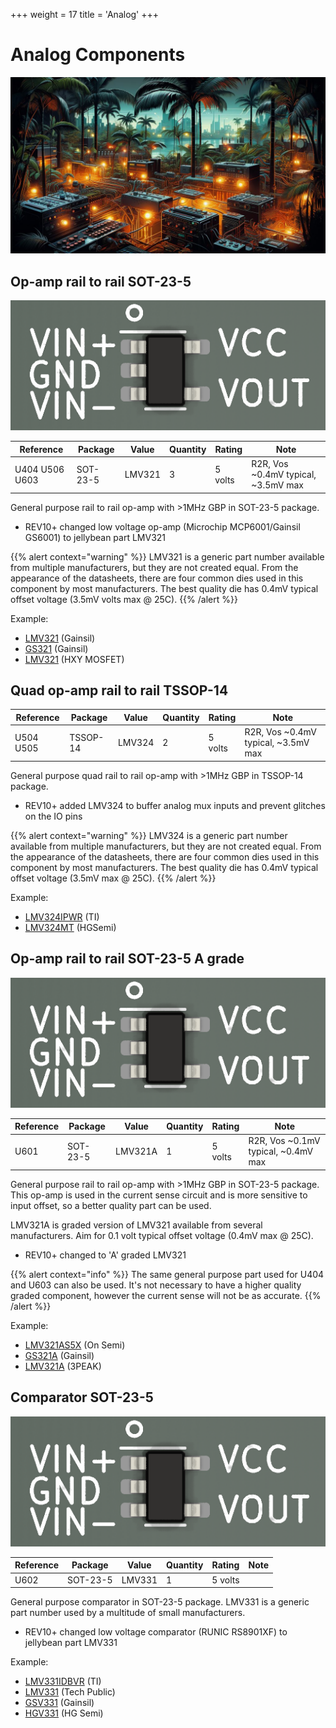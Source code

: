 +++
weight = 17
title = 'Analog'
+++

# Analog Components

![](./img/analog.jpg)

## Op-amp rail to rail SOT-23-5

![](./img/lmv321.png)

|**Reference**|**Package**|**Value**|**Quantity**|**Rating**|**Note**|
|-|-|-|-|-|-|
|U404 U506 U603|SOT-23-5|LMV321  |3  |5 volts  |R2R, Vos ~0.4mV typical, ~3.5mV max  |

General purpose rail to rail op-amp with >1MHz GBP in SOT-23-5 package. 

- REV10+ changed low voltage op-amp (Microchip MCP6001/Gainsil GS6001) to jellybean part LMV321

{{% alert context="warning" %}}
LMV321 is a generic part number available from multiple manufacturers, but they are not created equal. From the appearance of the datasheets, there are four common dies used in this component by most manufacturers. The best quality die has 0.4mV typical offset voltage (3.5mV volts max @ 25C).
{{% /alert %}}

Example:

*   [LMV321](https://item.szlcsc.com/336841.html) (Gainsil) 
*   [GS321](https://item.szlcsc.com/169043.html) (Gainsil)
*   [LMV321](https://item.szlcsc.com/7814926.html) (HXY MOSFET)

## Quad op-amp rail to rail TSSOP-14

|**Reference**|**Package**|**Value**|**Quantity**|**Rating**|**Note**|
|-|-|-|-|-|-|
|U504 U505|TSSOP-14|LMV324 |2  |5 volts  |R2R, Vos ~0.4mV typical, ~3.5mV max  |

General purpose quad rail to rail op-amp with >1MHz GBP in TSSOP-14 package. 

- REV10+ added LMV324 to buffer analog mux inputs and prevent glitches on the IO pins

{{% alert context="warning" %}}
LMV324 is a generic part number available from multiple manufacturers, but they are not created equal. From the appearance of the datasheets, there are four common dies used in this component by most manufacturers. The best quality die has 0.4mV typical offset voltage (3.5mV max @ 25C).
{{% /alert %}}

Example:

*   [LMV324IPWR](https://item.szlcsc.com/381452.html) (TI) 
*   [LMV324MT](https://item.szlcsc.com/3498017.html) (HGSemi)

## Op-amp rail to rail SOT-23-5 A grade

![](./img/lmv321.png)

|**Reference**|**Package**|**Value**|**Quantity**|**Rating**|**Note**|
|-|-|-|-|-|-|
|U601|SOT-23-5|LMV321A  |1  |5 volts  |R2R, Vos ~0.1mV typical, ~0.4mV max  |

General purpose rail to rail op-amp with >1MHz GBP in SOT-23-5 package. This op-amp is used in the current sense circuit and is more sensitive to input offset, so a better quality part can be used.

LMV321A is graded version of LMV321 available from several manufacturers. Aim for 0.1 volt typical offset voltage (0.4mV max @ 25C).

- REV10+ changed to 'A' graded LMV321

{{% alert context="info" %}}
The same general purpose part used for U404 and U603 can also be used. It's not necessary to have a higher quality graded component, however the current sense will not be as accurate.
{{% /alert %}}

Example:

*   [LMV321AS5X](https://item.szlcsc.com/165892.html) (On Semi) 
*   [GS321A](https://item.szlcsc.com/427641.html) (Gainsil)
*   [LMV321A](https://item.szlcsc.com/3027065.html) (3PEAK)

## Comparator SOT-23-5

![](./img/lmv331.png)

|**Reference**|**Package**|**Value**|**Quantity**|**Rating**|**Note**|
|-|-|-|-|-|-|
|U602  |SOT-23-5|LMV331|1  |5 volts  | 

General purpose comparator in SOT-23-5 package. LMV331 is a generic part number used by a multitude of small manufacturers.

- REV10+ changed low voltage comparator (RUNIC RS8901XF) to jellybean part LMV331

Example:

*   [LMV331IDBVR](https://item.szlcsc.com/35702.html) (TI)
*   [LMV331](https://item.szlcsc.com/8395212.html) (Tech Public)
*   [GSV331](https://item.szlcsc.com/3256341.html) (Gainsil)
*   [HGV331](https://item.szlcsc.com/5691724.html) (HG Semi)